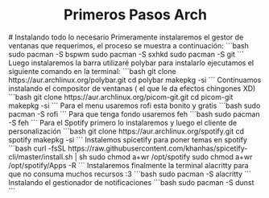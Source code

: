 <h1 align="center">Primeros Pasos Arch</h1>
# Instalando todo lo necesario
Primeramente instalaremos el gestor de ventanas que requerimos, el proceso se muestra a continuación:
```bash
sudo pacman -S bspwm
sudo pacman -S sxhkd
sudo pacman -S git
```
Luego instalaremos la barra utilizaré polybar para instalarlo ejecutamos el siguiente comando en la terminal:
```bash
git clone https://aur.archlinux.org/polybar.git
cd polybar
makepkg -si
```
Continuamos instalando el compositor de ventanas ( el que le da efectos chingones XD)
```bash
git clone https://aur.archlinux.org/picom-git.git
cd picom-git
makepkg -si
```
Para el menu usaremos rofi esta bonito y gratis
```bash
sudo pacman -S rofi
```
Para que tenga fondo usaremos feh
```bash
sudo pacman -S feh
```
Para el Spotify primero lo instalaremos y luego el cliente de personalización
```bash
git clone https://aur.archlinux.org/spotify.git
cd spotify
makepkg -si
```
Instalemos spicetify para poner temas en spotify
```bash
 curl -fsSL https://raw.githubusercontent.com/khanhas/spicetify-cli/master/install.sh | sh
 sudo chmod a+wr /opt/spotify
 sudo chmod a+wr /opt/spotify/Apps -R
 ```
Instalaremos finalmente la terminal alacritty para que no consuma muchos recursos :3
 ```bash
 sudo pacman -S alacritty
 ```
Instalando el gestionador de notificaciones
 ```bash
 sudo pacman -S dunst
```
